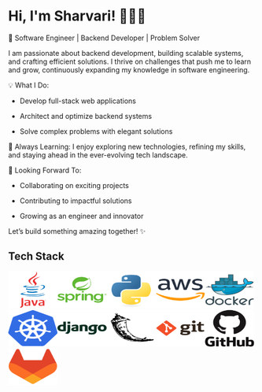 # Hi, I'm Sharvari! 👩🏽‍💻
🚀 Software Engineer | Backend Developer | Problem Solver

I am passionate about backend development, building scalable systems, and crafting efficient solutions. I thrive on challenges that push me to learn and grow, continuously expanding my knowledge in software engineering.

💡 What I Do:

* Develop full-stack web applications

* Architect and optimize backend systems

* Solve complex problems with elegant solutions

🌱 Always Learning: I enjoy exploring new technologies, refining my skills, and staying ahead in the ever-evolving tech landscape.

🎯 Looking Forward To:

* Collaborating on exciting projects

* Contributing to impactful solutions

* Growing as an engineer and innovator

Let’s build something amazing together! ✨

## Tech Stack
<img src="https://github.com/devicons/devicon/blob/master/icons/java/java-original-wordmark.svg" alt="Sample Image" width="100" height="75"><img src="https://github.com/devicons/devicon/blob/master/icons/spring/spring-original-wordmark.svg" alt="Sample Image" width="100" height="75"><img src="https://github.com/devicons/devicon/blob/master/icons/python/python-original.svg" alt="Sample Image" width="100" height="75"><img src="https://github.com/devicons/devicon/blob/master/icons/amazonwebservices/amazonwebservices-original-wordmark.svg" alt="Sample Image" width="100" height="75"><img src="https://github.com/devicons/devicon/blob/master/icons/docker/docker-original-wordmark.svg" alt="Sample Image" width="100" height="75"><img src="https://github.com/devicons/devicon/blob/master/icons/kubernetes/kubernetes-original.svg" alt="Sample Image" width="100" height="75"><img src="https://github.com/devicons/devicon/blob/master/icons/django/django-plain-wordmark.svg" alt="Sample Image" width="100" height="75"><img src="https://github.com/devicons/devicon/blob/master/icons/flask/flask-original.svg" alt="Sample Image" width="100" height="75"><img src="https://github.com/devicons/devicon/blob/master/icons/git/git-original-wordmark.svg" alt="Sample Image" width="100" height="75"><img src="https://github.com/devicons/devicon/blob/master/icons/github/github-original-wordmark.svg" alt="Sample Image" width="100" height="75"><img src="https://github.com/devicons/devicon/blob/master/icons/gitlab/gitlab-original.svg" alt="Sample Image" width="100" height="75">
